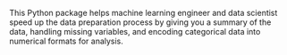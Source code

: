 This Python package helps machine learning engineer and data scientist speed up the data preparation process by giving you a summary of the data, handling missing variables, and encoding categorical data into numerical formats for analysis.